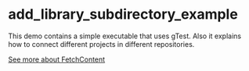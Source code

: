 
# add_library_subdirectory_example

This demo contains a simple executable that uses gTest. Also it explains how to connect different
projects in different repositories.

[See more about FetchContent](https://cmake.org/cmake/help/latest/module/FetchContent.html)
